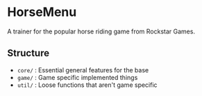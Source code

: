 # HorseMenu

A trainer for the popular horse riding game from Rockstar Games.

## Structure

- `core/` : Essential general features for the base
- `game/` : Game specific implemented things
- `util/` : Loose functions that aren't game specific
